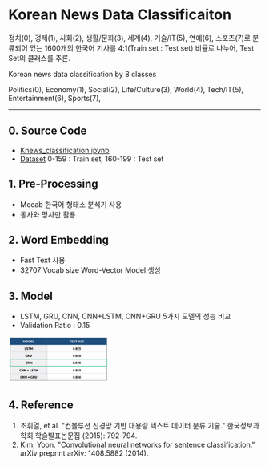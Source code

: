 # Korean News Data Classificaiton

정치(0), 경제(1), 사회(2), 생활/문화(3), 세계(4), 기술/IT(5), 연예(6), 스포츠(7)로 분류되어 있는 1600개의 한국어 기사를 4:1(Train set : Test set) 비율로 나누어, Test Set의 클래스를 추론.

Korean news data classification by 8 classes

Politics(0), Economy(1), Social(2), Life/Culture(3), World(4), Tech/IT(5), Entertainment(6), Sports(7),

----
## 0. Source Code
- [Knews_classification.ipynb](https://https://github.com/Moog303/Korean_News_Classification/blob/master/knews_classification.ipynb)
- [Dataset](https://github.com/Moog303/Korean_News_Classification/tree/master/newsData) 0-159 : Train set, 160-199 : Test set

## 1. Pre-Processing
- Mecab 한국어 형태소 분석기 사용
- 동사와 명사만 활용

## 2. Word Embedding
- Fast Text 사용
- 32707 Vocab size Word-Vector Model 생성

## 3. Model
- LSTM, GRU, CNN, CNN+LSTM, CNN+GRU 5가지 모델의 성능 비교
- Validation Ratio : 0.15
<img src="./img/modelEvaluation.png" style="width: 200px;">

## 4. Reference
1. 조휘열, et al. "컨볼루션 신경망 기반 대용량 텍스트 데이터 분류 기술." 한국정보과학회 학술발표논문집 (2015): 792-794.
2. Kim, Yoon. "Convolutional neural networks for sentence classification." arXiv preprint arXiv: 1408.5882 (2014).

